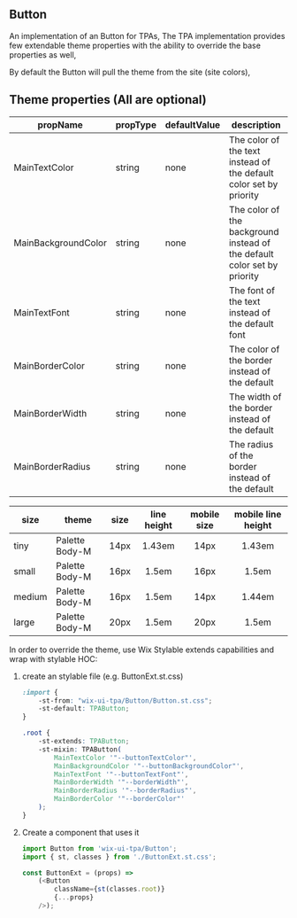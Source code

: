 ## Button
An implementation of an Button for TPAs,
The TPA implementation provides few extendable theme properties with the ability to override the base properties as well,

By default the Button will pull the theme from the site (site colors),

## Theme properties (All are optional)

| propName   | propType | defaultValue | description |
|------------|----------|--------------|-------------|
| MainTextColor  | string   | none | The color of the text instead of the default color set by priority |
| MainBackgroundColor  | string   | none | The color of the background instead of the default color set by priority |
| MainTextFont  | string   | none | The font of the text instead of the default font |
| MainBorderColor  | string   | none | The color of the border instead of the default |
| MainBorderWidth  | string   | none | The width of the border instead of the default |
| MainBorderRadius  | string   | none | The radius of the border instead of the default |

| size   | theme | size | line height | mobile size | mobile line height |
|------------|----------|:--------------:|:-------------:|:--------------:|:-------------:|
| tiny | Palette Body-M   | 14px | 1.43em | 14px | 1.43em |
| small  | Palette Body-M   | 16px  | 1.5em | 16px  | 1.5em |
| medium  | Palette Body-M   | 16px  | 1.5em | 14px  | 1.44em |
| large  | Palette Body-M   | 20px  | 1.5em | 20px  | 1.5em |

In order to override the theme, use Wix Stylable extends capabilities and wrap with stylable HOC:

1. create an stylable file (e.g. ButtonExt.st.css)
    ``` css
    :import {
        -st-from: "wix-ui-tpa/Button/Button.st.css";
        -st-default: TPAButton;
    }
    
    .root {
        -st-extends: TPAButton;
        -st-mixin: TPAButton(
            MainTextColor '"--buttonTextColor"',
            MainBackgroundColor '"--buttonBackgroundColor"',
            MainTextFont '"--buttonTextFont"',
            MainBorderWidth '"--borderWidth"',
            MainBorderRadius '"--borderRadius"',
            MainBorderColor '"--borderColor"'
        );
    }

    ```

2. Create a component that uses it
    ``` javascript
    import Button from 'wix-ui-tpa/Button';
    import { st, classes } from './ButtonExt.st.css';

    const ButtonExt = (props) => 
        (<Button 
            className={st(classes.root)} 
            {...props} 
        />);
    ```
